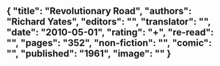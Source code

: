 {
 "title": "Revolutionary Road",
 "authors": "Richard Yates",
 "editors": "",
 "translator": "",
 "date": "2010-05-01",
 "rating": "+",
 "re-read": "",
 "pages": "352",
 "non-fiction": "",
 "comic": "",
 "published": "1961",
 "image": ""
}
---


